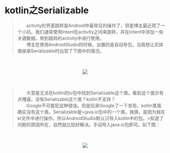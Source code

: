**kotlin之Serializable**
===
>　　activity的界面跳转是Android中最常见的操作了，但是博主最近爬了一个小坑。我们通常使用Intent在activity之间来跳转，并在Intent中添加一些关键数据。带到跳转的activity中进行使用。　　  
>　　博主在使用AndroidStudio的时候，设置的是自动导包，当我想让实体类继承Serializable时出现了下图中的情况。
<br>
<br>
<div align=center><img src="https://raw.githubusercontent.com/liangfeng093/MarkdownBlogs/master/res/2018-1/kotlinSerializable1.png"/></div>  
<br>
<br>

>　　大意是无法在kotlin的io包中找到Serializable这个类。看到这个提示有点懵逼，没有Serializable这个类？kotlin不支持？  
>　　Google不可能犯这种错误。但是后来Google了一下发现，kotlin里面确实没有这个类。Serializable是>java.io包中的一个类。我猜，是因为我在kt文件中进行操作。所以AndroidStudio默认只导入kotlin中的包。>知道了问题的原因所在，自然就比较好解决。手动导入java.io包即可。如下图：
<br>
<br>
<div align=center><img src="https://raw.githubusercontent.com/liangfeng093/MarkdownBlogs/master/res/2018-1/kotlinSerializable2.png"/></div>